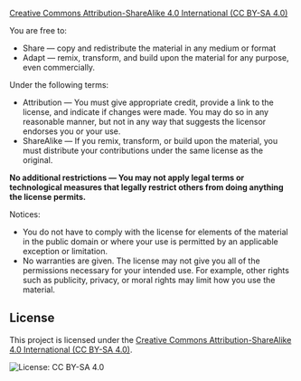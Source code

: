 [Creative Commons Attribution-ShareAlike 4.0 International (CC BY-SA 4.0)](https://creativecommons.org/licenses/by-sa/4.0/)

You are free to:
- Share — copy and redistribute the material in any medium or format
- Adapt — remix, transform, and build upon the material for any purpose, even commercially.

Under the following terms:
- Attribution — You must give appropriate credit, provide a link to the license, and indicate if changes were made. You may do so in any reasonable manner, but not in any way that suggests the licensor endorses you or your use.
- ShareAlike — If you remix, transform, or build upon the material, you must distribute your contributions under the same license as the original.

**No additional restrictions — You may not apply legal terms or technological measures that legally restrict others from doing anything the license permits.**

Notices:
- You do not have to comply with the license for elements of the material in the public domain or where your use is permitted by an applicable exception or limitation.
- No warranties are given. The license may not give you all of the permissions necessary for your intended use. For example, other rights such as publicity, privacy, or moral rights may limit how you use the material.

## License
This project is licensed under the [Creative Commons Attribution-ShareAlike 4.0 International (CC BY-SA 4.0)](LICENSE).

![License: CC BY-SA 4.0](https://img.shields.io/badge/License-CC%20BY--SA%204.0-lightgrey.svg)
